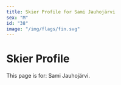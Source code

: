 ```yaml
---
title: Skier Profile for Sami Jauhojärvi
sex: "M"
id: "38"
image: "/img/flags/fin.svg" 
---
```


# Skier Profile

This page is for: Sami Jauhojärvi.
    